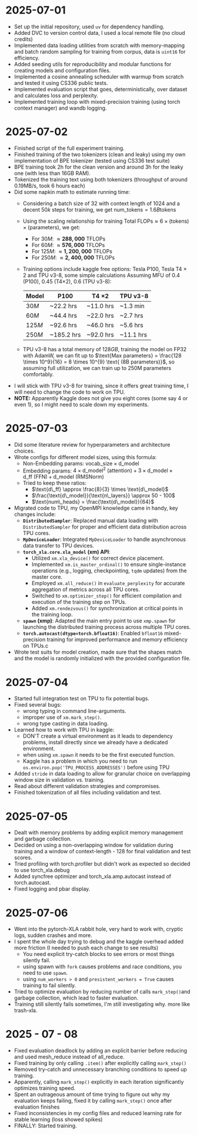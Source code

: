 # 2025-07-01
- Set up the initial repository, used `uv` for dependency handling.
- Added DVC to version control data, I used a local remote file (no cloud credits)
- Implemented data loading utilities from scratch with memory-mapping and batch random sampling for training from corpus, data is `uint16` for efficiency.
- Added seeding utils for reproducibility and modular functions for creating models and configuration files.
- Implemented a cosine annealing scheduler with warmup from scratch and tested it using CS336 public tests. 
- Implemented evaluation script that goes, deterministically, over dataset and calculates loss and perplexity.
- Implemented training loop with mixed-precision training (using torch context manager) and wandb logging.

# 2025-07-02
- Finished script of the full experiment training.  
- Finished training of the two tokenizers (clean and leaky) using my own implementation of BPE tokenizer (tested using CS336 test suite)
- BPE training took 2h for the clean version and around 3h for the leaky one (with less than 16GB RAM). 
- Tokenized the training text using both tokenizers (throughput of around 0.19MB/s, took 6 hours each)
- Did some napkin math to estimate running time:
  - Considering a batch size of $32$ with context length of $1024$ and a decent $50k$ steps for training, we get $`\text{num\_tokens} = 1.6B \text{tokens}`$
  - Using the scaling relationship for training $\text{Total FLOPs} \approx 6 \times (\text{tokens}) \times (\text{parameters})$, we get: 
    - For $30M$: $\approx \mathbf{288{,}000}$ TFLOPs
    - For $60M$: $\approx \mathbf{576{,}000}$ TFLOPs
    - For $125M$: $\approx \mathbf{1{,}200{,}000}$ TFLOPs
    - For $250M$: $\approx \mathbf{2{,}400{,}000}$ TFLOPs
  - Training options include kaggle free options: Tesla P100, Tesla T4 $\times$ 2 and TPU v3-8, some simple calculations Assuming MFU of $0.4$ (P100), $0.45$ (T4×2), $0.6$ (TPU v3-8):
  
      | Model  | P100       | T4 ×2     | TPU v3-8  | 
      |--------|------------|-----------|-----------| 
      | $30M$  | ~22.2 hrs  | ~11.0 hrs | ~1.3 min  | 
      | $60M$  | ~44.4 hrs  | ~22.0 hrs | ~2.7 hrs  | 
      | $125M$ | ~92.6 hrs  | ~46.0 hrs | ~5.6 hrs  | 
      | $250M$ | ~185.2 hrs | ~92.0 hrs | ~11.1 hrs |
  - TPU v3-8 has a total memory of $128GB$, training the model on FP32 with AdamW, we can fit up to $\text{Max parameters} = \frac{128 \times 10^9}{16} = 8 \times 10^{9} \text{ (8B parameters)}$, so assuming full utilization, we can train up to 250M parameters comfortably.
- I will stick with TPU v3-8 for training, since it offers great training time, I will need to change the code to work on TPU.
- **NOTE:** Apparently Kaggle does not give you eight cores (some say 4 or even 1), so I might need to scale down my experiments.


# 2025-07-03
- Did some literature review for hyperparameters and architecture choices. 
- Wrote configs for different model sizes, using this formula: 
  - Non-Embedding params: $`\text{vocab\_size} \times \text{d\_model}`$ 
  - Embedding params: $`4 \times \text{d\_model}^2 \ \text{(attention)} + 3 \times \text{d\_model} \times \text{d\_ff} \ \text{(FFN)} + \text{d\_model} \ \text{(RMSNorm)}`$ 
  - Tried to keep these ratios: 
    - $`\text{d\_ff} \approx \frac{8}{3} \times \text{d\_model}`$
    - $`\frac{\text{d\_model}}{\text{n\_layers}} \approx 50 - 100`$
    - $`\text{num\_heads} = \frac{\text{d\_model}}{64}`$
- Migrated code to TPU, my OpenMPI knowledge came in handy, key changes include:
  - **`DistributedSampler`**: Replaced manual data loading with `DistributedSampler` for proper and efficient data distribution across TPU cores.
  - **`MpDeviceLoader`**: Integrated `MpDeviceLoader` to handle asynchronous data transfer to TPU devices.
  - **`torch_xla.core.xla_model` (xm) API**:
    - Utilized `xm.xla_device()` for correct device placement. 
    - Implemented `xm.is_master_ordinal()` to ensure single-instance operations (e.g., logging, checkpointing, `tqdm` updates) from the master core. 
    - Employed `xm.all_reduce()` in `evaluate_perplexity` for accurate aggregation of metrics across all TPU cores. 
    - Switched to `xm.optimizer_step()` for efficient compilation and execution of the training step on TPUs. 
    - Added `xm.rendezvous()` for synchronization at critical points in the training loop.
  - **`spawn` (xmp)**: Adapted the main entry point to use `xmp.spawn` for launching the distributed training process across multiple TPU cores.
  - **`torch.autocast(dtype=torch.bfloat16)`**: Enabled `bfloat16` mixed-precision training for improved performance and memory efficiency on TPUs.c
- Wrote test suits for model creation, made sure that the shapes match and the model is randomly initialized with the provided configuration file.

# 2025-07-04

- Started full integration test on TPU to fix potential bugs.
- Fixed several bugs:
  - wrong typing in command line-arguments.
  - improper use of `xm.mark_step()`.
  - wrong type casting in data loading.
- Learned how to work with TPU in kaggle:
  - DON'T create a virtual environment as it leads to dependency problems, install directly since we already have a dedicated environment.
  - when using `xm.spawn` it needs to be the first executed function.
  - Kaggle has a problem in which you need to run `os.environ.pop('TPU_PROCESS_ADDRESSES')` before using TPU 
- Added `stride` in data loading to allow for granular choice on overlapping window size in validation vs. training.
- Read about different validation strategies and compromises.
- Finished tokenization of all files including validation and test.


# 2025-07-05
- Dealt with memory problems by adding explicit memory management and garbage collection. 
- Decided on using a non-overlapping window for validation during training and a window of context-length - 128 for final validation and test scores.
- Tried profiling with torch.profiler but didn't work as expected so decided to use torch_xla.debug
- Added syncfree optimizer and torch_xla.amp.autocast instead of torch.autocast. 
- Fixed logging and pbar display.

# 2025-07-06
- Went into the pytorch-XLA rabbit hole, very hard to work with, cryptic logs, sudden crashes and more.
- I spent the whole day trying to debug and the kaggle overhead added more friction (I needed to push each change to see results)
  - You need explicit try-catch blocks to see errors or most things silently fail.
  - using spawn with `fork` causes problems and race conditions, you need to use `spawn`.
  - using `num_workers > 0` and `presistent_workers = True` causes training to fail silently.
- Tried to optimize evaluation by reducing number of calls `mark_step()`and garbage collection, which lead to faster evaluation. 
- Training still silently fails sometimes, I'm still investigating why. more like trash-xla.


# 2025 - 07 - 08
- Fixed evaluation deadlock by adding an explicit barrier before reducing and used mesh_reduce instead of all_reduce.
- Fixed training by only calling `.item()` after explicitly calling `mark_step()`
- Removed try-catch and unnecessary branching conditions to speed up training.
- Apparently, calling `mark_step()` explicitly in each iteration significantly optimizes training speed. 
- Spent an outrageous amount of time trying to figure out why my evaluation keeps failing, fixed it by calling `mark_step()` once after evaluation finishes 
- Fixed inconsistencies in my config files and reduced learning rate for stable learning (loss showed spikes)
- FINALLY: Started training. 